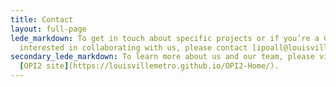 ```yaml
---
title: Contact
layout: full-page
lede_markdown: To get in touch about specific projects or if you’re a City department
  interested in collaborating with us, please contact [ipoall@louisvilleky.gov](mailto:ipoall@louisvilleky.gov).
secondary_lede_markdown: To learn more about us and our team, please visit our main
  [OPI2 site](https://louisvillemetro.github.io/OPI2-Home/).
---
```


